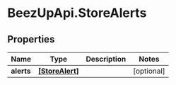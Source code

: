 # BeezUpApi.StoreAlerts

## Properties
Name | Type | Description | Notes
------------ | ------------- | ------------- | -------------
**alerts** | [**[StoreAlert]**](StoreAlert.md) |  | [optional] 


